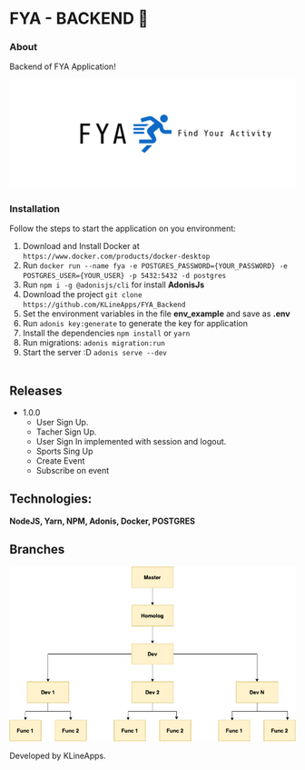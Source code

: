 # FYA - BACKEND :rocket:

### About
Backend of FYA Application!

 ![](/images/header.png)
 
### Installation
Follow the steps to start the application on you environment: 
1. Download and Install Docker at `https://www.docker.com/products/docker-desktop`
2. Run `docker run --name fya -e POSTGRES_PASSWORD={YOUR_PASSWORD} -e POSTGRES_USER={YOUR_USER} -p 5432:5432 -d postgres`
3. Run `npm i -g @adonisjs/cli` for install __AdonisJs__
4. Download the project `git clone https://github.com/KLineApps/FYA_Backend`
5. Set the environment variables in the file __env_example__ and save as __.env__
6. Run `adonis key:generate` to generate the key for application
7. Install the dependencies `npm install` or `yarn`
8. Run migrations: `adonis migration:run`
9. Start the server :D `adonis serve --dev`
<br><br>

## Releases

  * 1.0.0
    * User Sign Up.
    * Tacher Sign Up.
    * User Sign In implemented with session and logout.
    * Sports Sing Up 
    * Create Event 
    * Subscribe on event
  
## Technologies:
   **NodeJS, Yarn, NPM, Adonis, Docker, POSTGRES**
  

## Branches

![](/images/git.png)

Developed by KLineApps.

